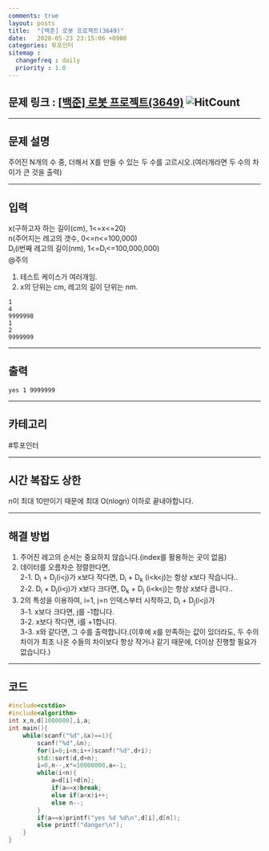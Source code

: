 ```yaml
---
comments: true
layout: posts
title:  "[백준] 로봇 프로젝트(3649)"
date:   2020-05-23 23:15:06 +0900
categories: 투포인터
sitemap :
  changefreq : daily
  priority : 1.0
---
```

## 문제 링크 : [[백준] 로봇 프로젝트(3649)](https://www.acmicpc.net/problem/3649) ![HitCount](http://hits.dwyl.com/lastknight00.github.io/3649.svg)  

---

## 문제 설명
주어진 N개의 수 중, 더해서 X를 만들 수 있는 두 수를 고르시오.(여러개라면 두 수의 차이가 큰 것을 출력)  

---

## 입력
x(구하고자 하는 길이(cm), 1<=x<=20)  
n(주어지는 레고의 갯수, 0<=n<=100,000)  
D<sub>i</sub>(i번째 레고의 길이(nm), 1<=D<sub>i</sub><=100,000,000)  
@주의
1. 테스트 케이스가 여러개임.  
2. x의 단위는 cm, 레고의 길이 단위는 nm.

```
1
4
9999998
1
2
9999999
```
---
## 출력
```
yes 1 9999999
```

---

## 카테고리  
#투포인터

---

## 시간 복잡도 상한
n이 최대 10만이기 때문에 최대 O(nlogn) 이하로 끝내야합니다.

---
## 해결 방법
1. 주어진 레고의 순서는 중요하지 않습니다.(index를 활용하는 곳이 없음)  
2. 데이터를 오름차순 정렬한다면,  
2-1. D<sub>i</sub> + D<sub>j</sub>(i<j)가 x보다 작다면, D<sub>i</sub> + D<sub>k</sub> (i<k<j)는 항상 x보다 작습니다..  
2-2. D<sub>i</sub> + D<sub>j</sub>(i<j)가 x보다 크다면, D<sub>k</sub> + D<sub>j</sub> (i<k<j)는 항상 x보다 큽니다..
3. 2의 특성을 이용하여, i=1, j=n 인덱스부터 시작하고, D<sub>i</sub> + D<sub>j</sub>(i<j)가  
3-1. x보다 크다면, j를 -1합니다.  
3-2. x보다 작다면, i를 +1합니다.  
3-3. x와 같다면, 그 수를 출력합니다.(이후에 x를 만족하는 값이 있더라도, 두 수의 차이가 최초 나온 수들의 차이보다 항상 작거나 같기 때문에, 더이상 진행할 필요가 없습니다.)  
---

## 코드

```cpp
#include<cstdio>
#include<algorithm>
int x,n,d[1000000],i,a;
int main(){
	while(scanf("%d",&x)==1){
		scanf("%d",&n);
		for(i=0;i<n;i++)scanf("%d",d+i);
		std::sort(d,d+n);
		i=0,n--,x*=10000000,a=-1;
		while(i<n){
			a=d[i]+d[n];
			if(a==x)break;
			else if(a<x)i++;
			else n--;
		}		
		if(a==x)printf("yes %d %d\n",d[i],d[n]);
		else printf("danger\n");
	}
}
```
